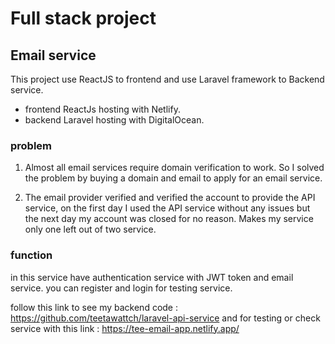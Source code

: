# Full stack project

## Email service

This project use ReactJS to frontend and use Laravel framework to Backend service.

- frontend ReactJs hosting with Netlify.
- backend Laravel hosting with DigitalOcean.

### problem

1. Almost all email services require domain verification to work. So I solved the problem by buying a domain and email to apply for an email service.

2. The email provider verified and verified the account to provide the API service, on the first day I used the API service without any issues but the next day my account was closed for no reason. Makes my service only one left out of two service.

### function

in this service have authentication service with JWT token and email service.
you can register and login for testing service.

follow this link to see my backend code : https://github.com/teetawattch/laravel-api-service
and for testing or check service with this link : https://tee-email-app.netlify.app/
